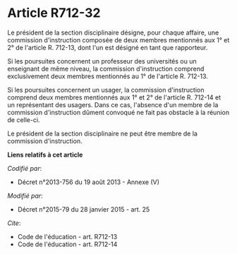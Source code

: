 # Article R712-32

Le président de la section disciplinaire désigne, pour chaque affaire, une commission d'instruction composée de deux membres
mentionnés aux 1° et 2° de l'article R. 712-13, dont l'un est désigné en tant que rapporteur. 

Si les poursuites concernent un professeur des universités ou un enseignant de même niveau, la commission d'instruction
comprend exclusivement deux membres mentionnés au 1° de l'article R. 712-13. 

Si les poursuites concernent un usager, la commission d'instruction comprend deux membres mentionnés aux 1° et 2° de
l'article R. 712-14 et un représentant des usagers. Dans ce cas, l'absence d'un membre de la commission d'instruction dûment
convoqué ne fait pas obstacle à la réunion de celle-ci.

Le président de la section disciplinaire ne peut être membre de la commission d'instruction.

**Liens relatifs à cet article**

_Codifié par_:

  - Décret n°2013-756 du 19 août 2013 -  Annexe (V)

_Modifié par_:

  - Décret n°2015-79 du 28 janvier 2015 - art. 25

_Cite_:

  - Code de l'éducation - art. R712-13
  - Code de l'éducation - art. R712-14
